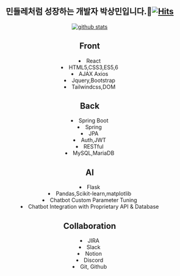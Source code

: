 <div align="center">

## 민들레처럼 성장하는 개발자 박상민입니다.👋[![Hits](https://hits.seeyoufarm.com/api/count/incr/badge.svg?url=https%3A%2F%2Fgithub.com%2FStar-mini)](https://hits.seeyoufarm.com)
<!--
**shinplest/shinplest** is a ✨ _special_ ✨ repository because its `README.md` (this file) appears on your GitHub profile.

Here are some ideas to get you started:

- 🔭 I’m currently working on ...
- 🌱 I’m currently learning ...
- 👯 I’m looking to collaborate on ...
- 🤔 I’m looking for help with ...
- 💬 Ask me about ...
- 📫 How to reach me: ...
- 😄 Pronouns: ...
- ⚡ Fun fact: ...
-->

[![github stats](https://github-readme-stats.vercel.app/api?username=Star-mini&show_icons=true&hide_border=true)](https://github.com/Star-mini)

## Front<br/>
<li>React<br/>
<li>HTML5,CSS3,ES5,6<br/>
<li>AJAX Axios<br/>
<li>Jquery,Bootstrap<br/>
<li>Tailwindcss,DOM<br/>

## Back<br/>
<li>Spring Boot<br/>
<li>Spring<br/>
<li>JPA<br/>
<li>Auth,JWT<br/>
<li>RESTful<br/>
<li>MySQL,MariaDB<br/>

## AI<br/>
<li>Flask<br/>
<li>Pandas,Scikit-learn,matplotlib<br/>
<li>Chatbot Custom Parameter Tuning<br/>
<li>Chatbot Integration with Proprietary API & Database<br/>

## Collaboration<br/>
<li>JIRA<br/>
<li>Slack<br/>
<li>Notion<br/>
<li>Discord<br/>
<li>Git, Github<br/>

